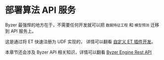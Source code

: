 # 部署算法 API 服务

Byzer 最强悍的地方在于，不需要任何开发就可以把 `数据特征工程` 和 `模型预测` 迁移到 API 服务上。

这是通过将 ET 快速注册为 UDF 实现的，
详情可以翻看 [自定义 ET 插件开发](/byzer-lang/zh-cn/extension/dev/et_dev.md)。

本章节还会涉及 Byzer API 相关知识，详情可以翻看 [Byzer Engine Rest API](/byzer-lang/zh-cn/developer/api/README.md)